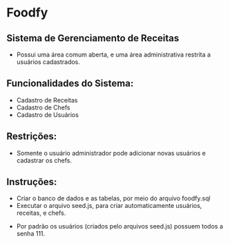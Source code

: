 # Foodfy


## Sistema de Gerenciamento de Receitas
- Possui uma área comum aberta, e uma área administrativa restrita a usuários cadastrados.

## Funcionalidades do Sistema:
- Cadastro de Receitas
- Cadastro de Chefs
- Cadastro de Usuários

## Restrições:
- Somente o usuário administrador pode adicionar novas usuários e cadastrar os chefs.


## Instruções:
- Criar o banco de dados e as tabelas, por meio do arquivo foodfy.sql
- Executar o arquivo seed.js, para criar automaticamente usuários, receitas, e chefs.
* Por padrão os usuários (criados pelo arquivos seed.js) possuem todos a senha 111.
